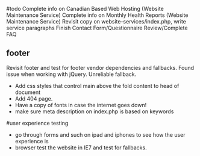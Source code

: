 #todo
Complete info on Canadian Based Web Hosting (Website Maintenance Service)
Complete info on Monthly Health Reports (Website Maintenance Service)
Revisit copy on website-services/index.php, write service paragraphs
Finish Contact Form/Questionnaire
Review/Complete FAQ

## footer
Revisit footer and test for footer vendor dependencies and fallbacks. Found issue when working with jQuery. Unreliable fallback.

* Add css styles that control main above the fold content to head of document
* Add 404 page.
* Have a copy of fonts in case the internet goes down!
* make sure meta description on index.php is based on keywords

#user experience testing
* go through forms and such on ipad and iphones to see how the user experience is
* browser test the website in IE7 and test for fallbacks.
